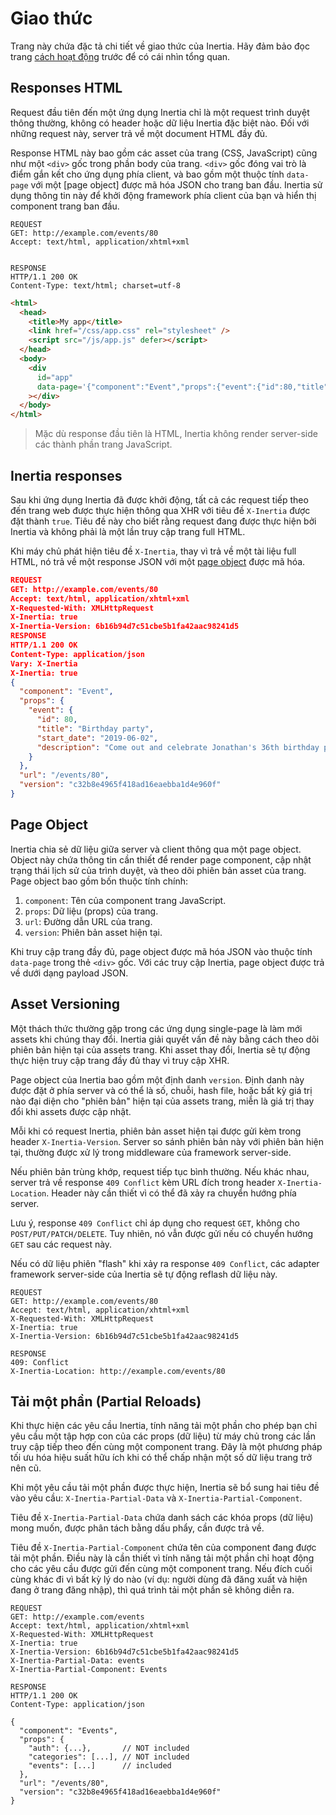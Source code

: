# Giao thức

Trang này chứa đặc tả chi tiết về giao thức của Inertia. Hãy đảm bảo đọc trang [cách hoạt động](/docs/05-how-it-works.md) trước để có cái nhìn tổng quan.

## Responses HTML

Request đầu tiên đến một ứng dụng Inertia chỉ là một request trình duyệt thông thường, không có header hoặc dữ liệu Inertia đặc biệt nào. Đối với những request này, server trả về một document HTML đầy đủ.

Response HTML này bao gồm các asset của trang (CSS, JavaScript) cũng như một `<div>` gốc trong phần body của trang. `<div>` gốc đóng vai trò là điểm gắn kết cho ứng dụng phía client, và bao gồm một thuộc tính `data-page` với một [page object] được mã hóa JSON cho trang ban đầu. Inertia sử dụng thông tin này để khởi động framework phía client của bạn và hiển thị component trang ban đầu.

```http
REQUEST
GET: http://example.com/events/80
Accept: text/html, application/xhtml+xml


RESPONSE
HTTP/1.1 200 OK
Content-Type: text/html; charset=utf-8
```

```html
<html>
  <head>
    <title>My app</title>
    <link href="/css/app.css" rel="stylesheet" />
    <script src="/js/app.js" defer></script>
  </head>
  <body>
    <div
      id="app"
      data-page='{"component":"Event","props":{"event":{"id":80,"title":"Birthday party","start_date":"2019-06-02","description":"Come out and celebrate Jonathan&apos;s 36th birthday party!"}},"url":"/events/80","version":"c32b8e4965f418ad16eaebba1d4e960f"}'
    ></div>
  </body>
</html>
```

> Mặc dù response đầu tiên là HTML, Inertia không render server-side các thành phần trang JavaScript.

## Inertia responses

Sau khi ứng dụng Inertia đã được khởi động, tất cả các request tiếp theo đến trang web được thực hiện thông qua XHR với tiêu đề `X-Inertia` được đặt thành `true`. Tiêu đề này cho biết rằng request đang được thực hiện bởi Inertia và không phải là một lần truy cập trang full HTML.

Khi máy chủ phát hiện tiêu đề `X-Inertia`, thay vì trả về một tài liệu full HTML, nó trả về một response JSON với một [page object](/docs/06-the-protocol.md#page-object) được mã hóa.

```json
REQUEST
GET: http://example.com/events/80
Accept: text/html, application/xhtml+xml
X-Requested-With: XMLHttpRequest
X-Inertia: true
X-Inertia-Version: 6b16b94d7c51cbe5b1fa42aac98241d5
RESPONSE
HTTP/1.1 200 OK
Content-Type: application/json
Vary: X-Inertia
X-Inertia: true
{
  "component": "Event",
  "props": {
    "event": {
      "id": 80,
      "title": "Birthday party",
      "start_date": "2019-06-02",
      "description": "Come out and celebrate Jonathan's 36th birthday party!"
    }
  },
  "url": "/events/80",
  "version": "c32b8e4965f418ad16eaebba1d4e960f"
}
```

## Page Object

Inertia chia sẻ dữ liệu giữa server và client thông qua một page object. Object này chứa thông tin cần thiết để render page component, cập nhật trạng thái lịch sử của trình duyệt, và theo dõi phiên bản asset của trang. Page object bao gồm bốn thuộc tính chính:

1. `component`: Tên của component trang JavaScript.
2. `props`: Dữ liệu (props) của trang.
3. `url`: Đường dẫn URL của trang.
4. `version`: Phiên bản asset hiện tại.

Khi truy cập trang đầy đủ, page object được mã hóa JSON vào thuộc tính `data-page` trong thẻ `<div>` gốc. Với các truy cập Inertia, page object được trả về dưới dạng payload JSON.

## Asset Versioning

Một thách thức thường gặp trong các ứng dụng single-page là làm mới assets khi chúng thay đổi. Inertia giải quyết vấn đề này bằng cách theo dõi phiên bản hiện tại của assets trang. Khi asset thay đổi, Inertia sẽ tự động thực hiện truy cập trang đầy đủ thay vì truy cập XHR.

Page object của Inertia bao gồm một định danh `version`. Định danh này được đặt ở phía server và có thể là số, chuỗi, hash file, hoặc bất kỳ giá trị nào đại diện cho "phiên bản" hiện tại của assets trang, miễn là giá trị thay đổi khi assets được cập nhật.

Mỗi khi có request Inertia, phiên bản asset hiện tại được gửi kèm trong header `X-Inertia-Version`. Server so sánh phiên bản này với phiên bản hiện tại, thường được xử lý trong middleware của framework server-side.

Nếu phiên bản trùng khớp, request tiếp tục bình thường. Nếu khác nhau, server trả về response `409 Conflict` kèm URL đích trong header `X-Inertia-Location`. Header này cần thiết vì có thể đã xảy ra chuyển hướng phía server.

Lưu ý, response `409 Conflict` chỉ áp dụng cho request `GET`, không cho `POST/PUT/PATCH/DELETE`. Tuy nhiên, nó vẫn được gửi nếu có chuyển hướng `GET` sau các request này.

Nếu có dữ liệu phiên "flash" khi xảy ra response `409 Conflict`, các adapter framework server-side của Inertia sẽ tự động reflash dữ liệu này.

```http
REQUEST
GET: http://example.com/events/80
Accept: text/html, application/xhtml+xml
X-Requested-With: XMLHttpRequest
X-Inertia: true
X-Inertia-Version: 6b16b94d7c51cbe5b1fa42aac98241d5

RESPONSE
409: Conflict
X-Inertia-Location: http://example.com/events/80
```

## Tải một phần (Partial Reloads)

Khi thực hiện các yêu cầu Inertia, tính năng tải một phần cho phép bạn chỉ yêu cầu một tập hợp con của các props (dữ liệu) từ máy chủ trong các lần truy cập tiếp theo đến cùng một component trang. Đây là một phương pháp tối ưu hóa hiệu suất hữu ích khi có thể chấp nhận một số dữ liệu trang trở nên cũ.

Khi một yêu cầu tải một phần được thực hiện, Inertia sẽ bổ sung hai tiêu đề vào yêu cầu: `X-Inertia-Partial-Data` và `X-Inertia-Partial-Component`.

Tiêu đề `X-Inertia-Partial-Data` chứa danh sách các khóa props (dữ liệu) mong muốn, được phân tách bằng dấu phẩy, cần được trả về.

Tiêu đề `X-Inertia-Partial-Component` chứa tên của component đang được tải một phần. Điều này là cần thiết vì tính năng tải một phần chỉ hoạt động cho các yêu cầu được gửi đến cùng một component trang. Nếu đích cuối cùng khác đi vì bất kỳ lý do nào (ví dụ: người dùng đã đăng xuất và hiện đang ở trang đăng nhập), thì quá trình tải một phần sẽ không diễn ra.

```http
REQUEST
GET: http://example.com/events
Accept: text/html, application/xhtml+xml
X-Requested-With: XMLHttpRequest
X-Inertia: true
X-Inertia-Version: 6b16b94d7c51cbe5b1fa42aac98241d5
X-Inertia-Partial-Data: events
X-Inertia-Partial-Component: Events

RESPONSE
HTTP/1.1 200 OK
Content-Type: application/json

{
  "component": "Events",
  "props": {
    "auth": {...},       // NOT included
    "categories": [...], // NOT included
    "events": [...]      // included
  },
  "url": "/events/80",
  "version": "c32b8e4965f418ad16eaebba1d4e960f"
}

```
